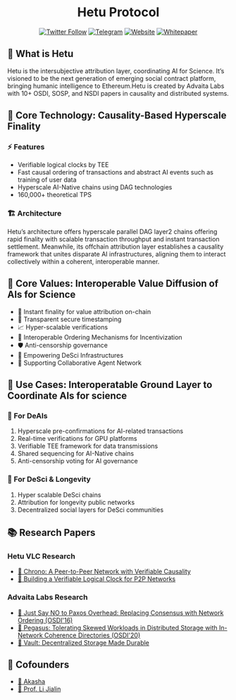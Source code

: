 <div align="center">

  
  # Hetu Protocol
  
  [![Twitter Follow](https://img.shields.io/twitter/follow/hetu_protocol?style=social&label=Follow)](https://x.com/hetu_protocol)
  [![Telegram](https://img.shields.io/badge/Telegram-Hetu_Builders-blue)](https://t.me/+uJrRgjtSsGw3MjZl)
  [![Website](https://img.shields.io/badge/Website-hetu.org-green)](https://hetu.org)
  [![Whitepaper](https://img.shields.io/badge/Whitepaper-Read-orange)](https://docsend.com/view/8yyx73ntpr9n3eqc)
</div>

## 🌟 What is Hetu
Hetu is the intersubjective attribution layer, coordinating AI for Science. It’s visioned to be the next generation of emerging social contract platform, bringing humanic intelligence to Ethereum.Hetu is created by Advaita Labs with 10+ OSDI, SOSP, and NSDI papers in causality and distributed systems.

## 🔧 Core Technology: Causality-Based Hyperscale Finality
### ⚡️ Features
- Verifiable logical clocks by TEE
- Fast causal ordering of transactions and abstract AI events such as training of user data
- Hyperscale AI-Native chains using DAG technologies
- 160,000+ theoretical TPS

### 🏗️ Architecture
Hetu’s architecture offers hyperscale parallel DAG layer2 chains offering rapid finality with scalable transaction throughput and instant transaction settlement. Meanwhile, its offchain attribution layer establishes a causality framework that unites disparate AI infrastructures, aligning them to interact collectively within a coherent, interoperable manner.

## 💫 Core Values: Interoperable Value Diffusion of AIs for Science
- 🚀 Instant finality for value attribution on-chain
- 🔐 Transparent secure timestamping
- 📈 Hyper-scalable verifications
- 🔄 Interoperable Ordering Mechanisms for Incentivization
- 🛡️ Anti-censorship governance
- 🌱 Empowering DeSci Infrastructures
- 🤝 Supporting Collaborative Agent Network

## 🎯 Use Cases: Interoperatable Ground Layer to Coordinate AIs for science

### 🤖 For DeAIs
1. Hyperscale pre-confirmations for AI-related transactions
2. Real-time verifications for GPU platforms
3. Verifiable TEE framework for data transmissions
4. Shared sequencing for AI-Native chains
5. Anti-censorship voting for AI governance

### 🧬 For DeSci & Longevity
1. Hyper scalable DeSci chains
2. Attribution for longevity public networks
3. Decentralized social layers for DeSci communities

## 📚 Research Papers
### Hetu VLC Research
- [📄 Chrono: A Peer-to-Peer Network with Verifiable Causality](https://arxiv.org/pdf/2310.08373.pdf)
- [📄 Building a Verifiable Logical Clock for P2P Networks](https://arxiv.org/pdf/2405.13349)

### Advaita Labs Research
- [📄 Just Say NO to Paxos Overhead: Replacing Consensus with Network Ordering (OSDI'16)](https://www.comp.nus.edu.sg/~lijl/papers/nopaxos-osdi16.pdf)
- [📄 Pegasus: Tolerating Skewed Workloads in Distributed Storage with In-Network Coherence Directories (OSDI'20)](https://www.comp.nus.edu.sg/~lijl/papers/pegasus-osdi20.pdf)
- [📄 Vault: Decentralized Storage Made Durable](https://arxiv.org/pdf/2310.08403.pdf)

## 👥 Cofounders
- [🔗 Akasha](https://akasha.buzz/)
- [🔗 Prof. Li Jialin](https://www.comp.nus.edu.sg/~lijl/)


